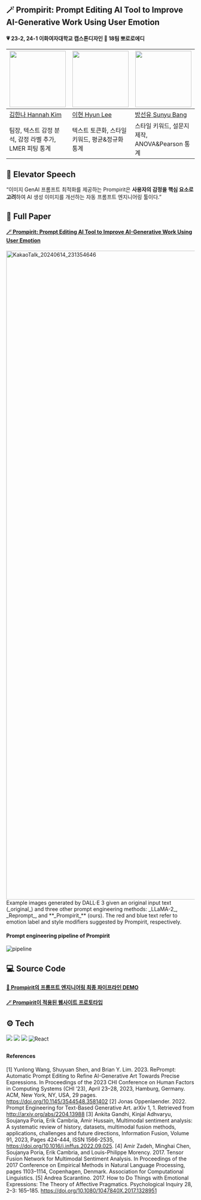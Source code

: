 ## 🪄 Prompirit: Prompt Editing AI Tool to Improve AI-Generative Work Using User Emotion

#### 💗 23-2, 24-1 이화여자대학교 캡스톤디자인 🎨 18팀 뽀로로에디

| [<img src="https://avatars.githubusercontent.com/u/77625287?v=4" width="150">](https://github.com/gamddalki)| [<img src="https://avatars.githubusercontent.com/u/79395147?v=4" width="150">](https://github.com/hyuni0316) | [<img src="https://avatars.githubusercontent.com/u/80959830?v=4" width="150">](https://github.com/syou-b) |
| ----------------------------------- | ---------------------------------------| ------------------------------------- |
|[김한나 Hannah Kim](https://github.com/gamddalki)|[이현 Hyun Lee](https://github.com/hyuni0316)|[방선유 Sunyu Bang](https://github.com/syou-b)|
|팀장, 텍스트 감정 분석, 감정 라벨 추가, LMER 피팅 통계|텍스트 토큰화, 스타일 키워드, 평균&정규화 통계|스타일 키워드, 설문지 제작, ANOVA&Pearson 통계|

## 🌟 Elevator Speech
“이미지 GenAI 프롬프트 최적화를 제공하는 Prompirit은 **사용자의 감정을 ﻿핵심 요소로 고려**하여 AI 생성 이미지를 개선하는 자동 프롬프트 엔지니어링 툴이다.”

## 📃 Full Paper
#### [🪄 Prompirit: Prompt Editing AI Tool to Improve AI-Generative Work Using User Emotion](https://sites.google.com/view/prompirit-pororoeddy)
<img width="1731" alt="KakaoTalk_20240614_231354646" src="https://github.com/AnT-Prompirit/.github/assets/77625287/2e81bbd7-2f70-4964-b9ad-7a73974b9b82">
Example images generated by DALL·E 3 given an original input text (_original_) and three other prompt engineering methods: _LLaMA-2_, _Reprompt_, and **_Prompirit_** (ours). The red and blue text refer to emotion label and style modifiers suggested by Prompirit, respectively.

#### Prompt engineering pipeline of Prompirit
![pipeline](https://github.com/AnT-Prompirit/.github/assets/77625287/f35313a2-f524-4c0d-a77e-7723994eac96)


## 💻 Source Code
#### [💌 Prompirit의 프롬프트 엔지니어링 최종 파이프라인 DEMO](https://github.com/AnT-Prompirit/prompirit_final_code)
#### [🪄 Prompirit이 적용된 웹사이트 프로토타입](https://github.com/AnT-Prompirit/Prompirit)


## ⚙️ Tech
<img src="https://img.shields.io/badge/Python-3776AB?style=for-the-badge&logo=Python&logoColor=white"> <img src="https://img.shields.io/badge/PyTorch-EE4C2C?style=for-the-badge&logo=PyTorch&logoColor=white"> <img src="https://img.shields.io/badge/OpenAI-412991?style=for-the-badge&logo=OpenAI&logoColor=white">   ![React](https://img.shields.io/badge/React-61DAFB.svg?style=for-the-badge&logo=React&logoColor=fff)

##
#### References
[1] Yunlong Wang, Shuyuan Shen, and Brian Y. Lim. 2023. RePrompt: Automatic Prompt Editing to Refine AI-Generative Art Towards Precise Expressions. In Proceedings of the 2023 CHI Conference on Human Factors in Computing Systems (CHI ’23), April 23–28, 2023, Hamburg, Germany. ACM, New York, NY, USA, 29 pages. https://doi.org/10.1145/3544548.3581402
[2] Jonas Oppenlaender. 2022. Prompt Engineering for Text-Based Generative Art. arXiv 1, 1. Retrieved from http://arxiv.org/abs/2204.13988
[3] Ankita Gandhi, Kinjal Adhvaryu, Soujanya Poria, Erik Cambria, Amir Hussain, Multimodal sentiment analysis: A systematic review of history, datasets, multimodal fusion methods, applications, challenges and future directions, Information Fusion, Volume 91, 2023, Pages 424-444, ISSN 1566-2535, https://doi.org/10.1016/j.inffus.2022.09.025.
[4] Amir Zadeh, Minghai Chen, Soujanya Poria, Erik Cambria, and Louis-Philippe Morency. 2017. Tensor Fusion Network for Multimodal Sentiment Analysis. In Proceedings of the 2017 Conference on Empirical Methods in Natural Language Processing, pages 1103–1114, Copenhagen, Denmark. Association for Computational Linguistics.
[5] Andrea Scarantino. 2017. How to Do Things with Emotional Expressions: The Theory of Affective Pragmatics. Psychological Inquiry 28, 2–3: 165–185. https://doi.org/10.1080/1047840X.2017.1328951
